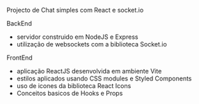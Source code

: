 Projecto de Chat simples com React e socket.io

BackEnd

- servidor construido em NodeJS e Express
- utilização de websockets com a biblioteca Socket.io

FrontEnd

- aplicação ReactJS desenvolvida em ambiente Vite
- estilos aplicados usando CSS modules e Styled Components
- uso de icones da biblioteca React Icons
- Conceitos basicos de Hooks e Props
